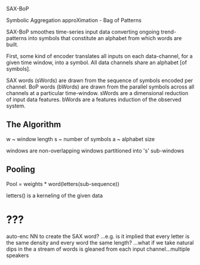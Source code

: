 SAX-BoP

Symbolic Aggregation approXimation - Bag of Patterns

SAX-BoP smoothes time-series input data converting ongoing trend-patterns into symbols that constitute an alphabet from which words are built.

First, some kind of encoder translates all inputs on each data-channel, for a given time window, into a symbol.
All data channels share an alphabet [of symbols].

SAX words (sWords) are drawn from the sequence of symbols encoded per channel.
BoP words (bWords) are drawn from the parallel symbols across all channels at a particular time-window.
sWords are a dimensional reduction of input data features.
bWords are a features induction of the observed system.


The Algorithm
-------------
w ~ window length
s ~ number of symbols
a ~ alphabet size

windows are non-overlapping
windows partitioned into 's' sub-windows

Pooling
-----------
Pool = weights * word(letters(sub-sequence))

letters() is a kerneling of the given data


???
===
auto-enc NN to create the SAX word?
...e.g. 
is it implied that every letter is the same density and every word the same length?
...what if we take natural dips in the 
a stream of words is gleaned from each input channel...multiple speakers
